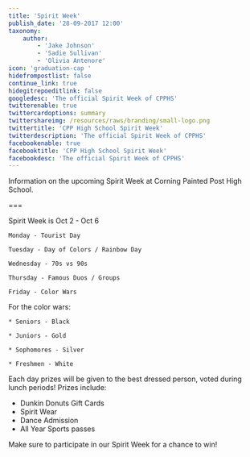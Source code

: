 ```yaml
---
title: 'Spirit Week'
publish_date: '28-09-2017 12:00'
taxonomy:
    author:
        - 'Jake Johnson'
        - 'Sadie Sullivan'
        - 'Olivia Antenore'
icon: 'graduation-cap '
hidefrompostlist: false
continue_link: true
hidegitrepoeditlink: false
googledesc: 'The official Spirit Week of CPPHS'
twitterenable: true
twittercardoptions: summary
twittershareimg: /resources/raws/branding/small-logo.png
twittertitle: 'CPP High School Spirit Week'
twitterdescription: 'The official Spirit Week of CPPHS'
facebookenable: true
facebooktitle: 'CPP High School Spirit Week'
facebookdesc: 'The official Spirit Week of CPPHS'
---
```


Information on the upcoming Spirit Week at Corning Painted Post High School.

===

Spirit Week is Oct 2 - Oct 6

	Monday - Tourist Day

	Tuesday - Day of Colors / Rainbow Day

	Wednesday - 70s vs 90s

	Thursday - Famous Duos / Groups

	Friday - Color Wars

For the color wars:

    * Seniors - Black
    
    * Juniors - Gold
    
    * Sophomores - Silver
    
    * Freshmen - White

Each day prizes will be given to the best dressed person, voted during lunch periods!
Prizes include:

* Dunkin Donuts Gift Cards
* Spirit Wear
* Dance Admission
* All Year Sports passes

Make sure to participate in our Spirit Week for a chance to win!